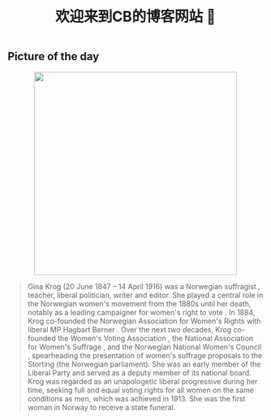 
    
<div style="display:flex;justify-content: center; align-items:center;">
<h1>   欢迎来到CB的博客网站 👋</h1>
</div>
 
## Picture of the day

<div style="display:flex;justify-content: center; align-items:center;">
    <img width=400px src="https://upload.wikimedia.org/wikipedia/commons/thumb/c/c9/Portrett_av_Gina_Krog_%286276081582%29_-_Restoration.jpg/450px-Portrett_av_Gina_Krog_%286276081582%29_-_Restoration.jpg">
</div>
    
      
> Gina Krog  (20 June 1847 – 14 April 1916) was a Norwegian  suffragist , teacher, liberal politician, writer and editor. She played a central role in the Norwegian  women's movement  from the 1880s until her death, notably as a leading campaigner for women's  right to vote . In 1884, Krog co-founded the  Norwegian Association for Women's Rights  with liberal MP  Hagbart Berner . Over the next two decades, Krog co-founded the  Women's Voting Association , the  National Association for Women's Suffrage , and the  Norwegian National Women's Council , spearheading the presentation of women's suffrage proposals to the  Storting  (the Norwegian parliament). She was an early member of the  Liberal Party  and served as a deputy member of its national board. Krog was regarded as an unapologetic liberal progressive during her time, seeking full and equal voting rights for all women on the same conditions as men, which was achieved in 1913.  She was the first woman in Norway to receive a state funeral.

  